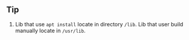 ## Tip

1. Lib that use `apt install` locate in directory `/lib`. Lib that user build manually locate in `/usr/lib`.
